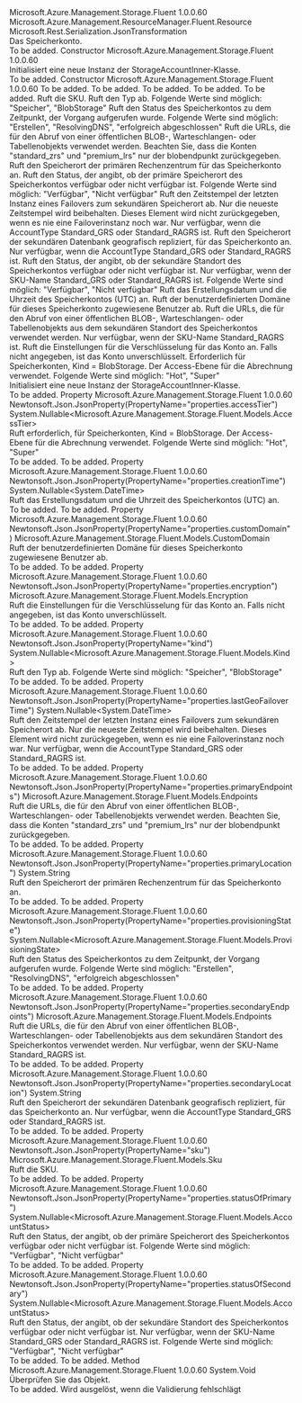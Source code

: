 <Type Name="StorageAccountInner" FullName="Microsoft.Azure.Management.Storage.Fluent.Models.StorageAccountInner">
  <TypeSignature Language="C#" Value="public class StorageAccountInner : Microsoft.Azure.Management.ResourceManager.Fluent.Resource" />
  <TypeSignature Language="ILAsm" Value=".class public auto ansi beforefieldinit StorageAccountInner extends Microsoft.Azure.Management.ResourceManager.Fluent.Resource" />
  <TypeSignature Language="DocId" Value="T:Microsoft.Azure.Management.Storage.Fluent.Models.StorageAccountInner" />
  <TypeSignature Language="VB.NET" Value="Public Class StorageAccountInner&#xA;Inherits Resource" />
  <TypeSignature Language="F#" Value="type StorageAccountInner = class&#xA;    inherit Resource" />
  <AssemblyInfo>
    <AssemblyName>Microsoft.Azure.Management.Storage.Fluent</AssemblyName>
    <AssemblyVersion>1.0.0.60</AssemblyVersion>
  </AssemblyInfo>
  <Base>
    <BaseTypeName>Microsoft.Azure.Management.ResourceManager.Fluent.Resource</BaseTypeName>
  </Base>
  <Interfaces />
  <Attributes>
    <Attribute>
      <AttributeName>Microsoft.Rest.Serialization.JsonTransformation</AttributeName>
    </Attribute>
  </Attributes>
  <Docs>
    <summary>
            Das Speicherkonto.
            </summary>
    <remarks>To be added.</remarks>
  </Docs>
  <Members>
    <Member MemberName=".ctor">
      <MemberSignature Language="C#" Value="public StorageAccountInner ();" />
      <MemberSignature Language="ILAsm" Value=".method public hidebysig specialname rtspecialname instance void .ctor() cil managed" />
      <MemberSignature Language="DocId" Value="M:Microsoft.Azure.Management.Storage.Fluent.Models.StorageAccountInner.#ctor" />
      <MemberSignature Language="VB.NET" Value="Public Sub New ()" />
      <MemberType>Constructor</MemberType>
      <AssemblyInfo>
        <AssemblyName>Microsoft.Azure.Management.Storage.Fluent</AssemblyName>
        <AssemblyVersion>1.0.0.60</AssemblyVersion>
      </AssemblyInfo>
      <Parameters />
      <Docs>
        <summary>
            Initialisiert eine neue Instanz der StorageAccountInner-Klasse.
            </summary>
        <remarks>To be added.</remarks>
      </Docs>
    </Member>
    <Member MemberName=".ctor">
      <MemberSignature Language="C#" Value="public StorageAccountInner (string location = null, string id = null, string name = null, string type = null, System.Collections.Generic.IDictionary&lt;string,string&gt; tags = null, Microsoft.Azure.Management.Storage.Fluent.Models.Sku sku = null, Nullable&lt;Microsoft.Azure.Management.Storage.Fluent.Models.Kind&gt; kind = null, Nullable&lt;Microsoft.Azure.Management.Storage.Fluent.Models.ProvisioningState&gt; provisioningState = null, Microsoft.Azure.Management.Storage.Fluent.Models.Endpoints primaryEndpoints = null, string primaryLocation = null, Nullable&lt;Microsoft.Azure.Management.Storage.Fluent.Models.AccountStatus&gt; statusOfPrimary = null, Nullable&lt;DateTime&gt; lastGeoFailoverTime = null, string secondaryLocation = null, Nullable&lt;Microsoft.Azure.Management.Storage.Fluent.Models.AccountStatus&gt; statusOfSecondary = null, Nullable&lt;DateTime&gt; creationTime = null, Microsoft.Azure.Management.Storage.Fluent.Models.CustomDomain customDomain = null, Microsoft.Azure.Management.Storage.Fluent.Models.Endpoints secondaryEndpoints = null, Microsoft.Azure.Management.Storage.Fluent.Models.Encryption encryption = null, Nullable&lt;Microsoft.Azure.Management.Storage.Fluent.Models.AccessTier&gt; accessTier = null);" />
      <MemberSignature Language="ILAsm" Value=".method public hidebysig specialname rtspecialname instance void .ctor(string location, string id, string name, string type, class System.Collections.Generic.IDictionary`2&lt;string, string&gt; tags, class Microsoft.Azure.Management.Storage.Fluent.Models.Sku sku, valuetype System.Nullable`1&lt;valuetype Microsoft.Azure.Management.Storage.Fluent.Models.Kind&gt; kind, valuetype System.Nullable`1&lt;valuetype Microsoft.Azure.Management.Storage.Fluent.Models.ProvisioningState&gt; provisioningState, class Microsoft.Azure.Management.Storage.Fluent.Models.Endpoints primaryEndpoints, string primaryLocation, valuetype System.Nullable`1&lt;valuetype Microsoft.Azure.Management.Storage.Fluent.Models.AccountStatus&gt; statusOfPrimary, valuetype System.Nullable`1&lt;valuetype System.DateTime&gt; lastGeoFailoverTime, string secondaryLocation, valuetype System.Nullable`1&lt;valuetype Microsoft.Azure.Management.Storage.Fluent.Models.AccountStatus&gt; statusOfSecondary, valuetype System.Nullable`1&lt;valuetype System.DateTime&gt; creationTime, class Microsoft.Azure.Management.Storage.Fluent.Models.CustomDomain customDomain, class Microsoft.Azure.Management.Storage.Fluent.Models.Endpoints secondaryEndpoints, class Microsoft.Azure.Management.Storage.Fluent.Models.Encryption encryption, valuetype System.Nullable`1&lt;valuetype Microsoft.Azure.Management.Storage.Fluent.Models.AccessTier&gt; accessTier) cil managed" />
      <MemberSignature Language="DocId" Value="M:Microsoft.Azure.Management.Storage.Fluent.Models.StorageAccountInner.#ctor(System.String,System.String,System.String,System.String,System.Collections.Generic.IDictionary{System.String,System.String},Microsoft.Azure.Management.Storage.Fluent.Models.Sku,System.Nullable{Microsoft.Azure.Management.Storage.Fluent.Models.Kind},System.Nullable{Microsoft.Azure.Management.Storage.Fluent.Models.ProvisioningState},Microsoft.Azure.Management.Storage.Fluent.Models.Endpoints,System.String,System.Nullable{Microsoft.Azure.Management.Storage.Fluent.Models.AccountStatus},System.Nullable{System.DateTime},System.String,System.Nullable{Microsoft.Azure.Management.Storage.Fluent.Models.AccountStatus},System.Nullable{System.DateTime},Microsoft.Azure.Management.Storage.Fluent.Models.CustomDomain,Microsoft.Azure.Management.Storage.Fluent.Models.Endpoints,Microsoft.Azure.Management.Storage.Fluent.Models.Encryption,System.Nullable{Microsoft.Azure.Management.Storage.Fluent.Models.AccessTier})" />
      <MemberSignature Language="F#" Value="new Microsoft.Azure.Management.Storage.Fluent.Models.StorageAccountInner : string * string * string * string * System.Collections.Generic.IDictionary&lt;string, string&gt; * Microsoft.Azure.Management.Storage.Fluent.Models.Sku * Nullable&lt;Microsoft.Azure.Management.Storage.Fluent.Models.Kind&gt; * Nullable&lt;Microsoft.Azure.Management.Storage.Fluent.Models.ProvisioningState&gt; * Microsoft.Azure.Management.Storage.Fluent.Models.Endpoints * string * Nullable&lt;Microsoft.Azure.Management.Storage.Fluent.Models.AccountStatus&gt; * Nullable&lt;DateTime&gt; * string * Nullable&lt;Microsoft.Azure.Management.Storage.Fluent.Models.AccountStatus&gt; * Nullable&lt;DateTime&gt; * Microsoft.Azure.Management.Storage.Fluent.Models.CustomDomain * Microsoft.Azure.Management.Storage.Fluent.Models.Endpoints * Microsoft.Azure.Management.Storage.Fluent.Models.Encryption * Nullable&lt;Microsoft.Azure.Management.Storage.Fluent.Models.AccessTier&gt; -&gt; Microsoft.Azure.Management.Storage.Fluent.Models.StorageAccountInner" Usage="new Microsoft.Azure.Management.Storage.Fluent.Models.StorageAccountInner (location, id, name, type, tags, sku, kind, provisioningState, primaryEndpoints, primaryLocation, statusOfPrimary, lastGeoFailoverTime, secondaryLocation, statusOfSecondary, creationTime, customDomain, secondaryEndpoints, encryption, accessTier)" />
      <MemberType>Constructor</MemberType>
      <AssemblyInfo>
        <AssemblyName>Microsoft.Azure.Management.Storage.Fluent</AssemblyName>
        <AssemblyVersion>1.0.0.60</AssemblyVersion>
      </AssemblyInfo>
      <Parameters>
        <Parameter Name="location" Type="System.String" />
        <Parameter Name="id" Type="System.String" />
        <Parameter Name="name" Type="System.String" />
        <Parameter Name="type" Type="System.String" />
        <Parameter Name="tags" Type="System.Collections.Generic.IDictionary&lt;System.String,System.String&gt;" />
        <Parameter Name="sku" Type="Microsoft.Azure.Management.Storage.Fluent.Models.Sku" />
        <Parameter Name="kind" Type="System.Nullable&lt;Microsoft.Azure.Management.Storage.Fluent.Models.Kind&gt;" />
        <Parameter Name="provisioningState" Type="System.Nullable&lt;Microsoft.Azure.Management.Storage.Fluent.Models.ProvisioningState&gt;" />
        <Parameter Name="primaryEndpoints" Type="Microsoft.Azure.Management.Storage.Fluent.Models.Endpoints" />
        <Parameter Name="primaryLocation" Type="System.String" />
        <Parameter Name="statusOfPrimary" Type="System.Nullable&lt;Microsoft.Azure.Management.Storage.Fluent.Models.AccountStatus&gt;" />
        <Parameter Name="lastGeoFailoverTime" Type="System.Nullable&lt;System.DateTime&gt;" />
        <Parameter Name="secondaryLocation" Type="System.String" />
        <Parameter Name="statusOfSecondary" Type="System.Nullable&lt;Microsoft.Azure.Management.Storage.Fluent.Models.AccountStatus&gt;" />
        <Parameter Name="creationTime" Type="System.Nullable&lt;System.DateTime&gt;" />
        <Parameter Name="customDomain" Type="Microsoft.Azure.Management.Storage.Fluent.Models.CustomDomain" />
        <Parameter Name="secondaryEndpoints" Type="Microsoft.Azure.Management.Storage.Fluent.Models.Endpoints" />
        <Parameter Name="encryption" Type="Microsoft.Azure.Management.Storage.Fluent.Models.Encryption" />
        <Parameter Name="accessTier" Type="System.Nullable&lt;Microsoft.Azure.Management.Storage.Fluent.Models.AccessTier&gt;" />
      </Parameters>
      <Docs>
        <param name="location">To be added.</param>
        <param name="id">To be added.</param>
        <param name="name">To be added.</param>
        <param name="type">To be added.</param>
        <param name="tags">To be added.</param>
        <param name="sku">Ruft die SKU.</param>
        <param name="kind">Ruft den Typ ab. Folgende Werte sind möglich: "Speicher", "BlobStorage"</param>
        <param name="provisioningState">Ruft den Status des Speicherkontos zu dem Zeitpunkt, der Vorgang aufgerufen wurde. Folgende Werte sind möglich: "Erstellen", "ResolvingDNS", "erfolgreich abgeschlossen"</param>
        <param name="primaryEndpoints">Ruft die URLs, die für den Abruf von einer öffentlichen BLOB-, Warteschlangen- oder Tabellenobjekts verwendet werden. Beachten Sie, dass die Konten "standard_zrs" und "premium_lrs" nur der blobendpunkt zurückgegeben.</param>
        <param name="primaryLocation">Ruft den Speicherort der primären Rechenzentrum für das Speicherkonto an.</param>
        <param name="statusOfPrimary">Ruft den Status, der angibt, ob der primäre Speicherort des Speicherkontos verfügbar oder nicht verfügbar ist. Folgende Werte sind möglich: "Verfügbar", "Nicht verfügbar"</param>
        <param name="lastGeoFailoverTime">Ruft den Zeitstempel der letzten Instanz eines Failovers zum sekundären Speicherort ab. Nur die neueste Zeitstempel wird beibehalten. Dieses Element wird nicht zurückgegeben, wenn es nie eine Failoverinstanz noch war. Nur verfügbar, wenn die AccountType Standard_GRS oder Standard_RAGRS ist.</param>
        <param name="secondaryLocation">Ruft den Speicherort der sekundären Datenbank geografisch repliziert, für das Speicherkonto an. Nur verfügbar, wenn die AccountType Standard_GRS oder Standard_RAGRS ist.</param>
        <param name="statusOfSecondary">Ruft den Status, der angibt, ob der sekundäre Standort des Speicherkontos verfügbar oder nicht verfügbar ist. Nur verfügbar, wenn der SKU-Name Standard_GRS oder Standard_RAGRS ist. Folgende Werte sind möglich: "Verfügbar", "Nicht verfügbar"</param>
        <param name="creationTime">Ruft das Erstellungsdatum und die Uhrzeit des Speicherkontos (UTC) an.</param>
        <param name="customDomain">Ruft der benutzerdefinierten Domäne für dieses Speicherkonto zugewiesene Benutzer ab.</param>
        <param name="secondaryEndpoints">Ruft die URLs, die für den Abruf von einer öffentlichen BLOB-, Warteschlangen- oder Tabellenobjekts aus dem sekundären Standort des Speicherkontos verwendet werden. Nur verfügbar, wenn der SKU-Name Standard_RAGRS ist.</param>
        <param name="encryption">Ruft die Einstellungen für die Verschlüsselung für das Konto an. Falls nicht angegeben, ist das Konto unverschlüsselt.</param>
        <param name="accessTier">Erforderlich für Speicherkonten, Kind = BlobStorage. Der Access-Ebene für die Abrechnung verwendet. Folgende Werte sind möglich: "Hot", "Super"</param>
        <summary>
            Initialisiert eine neue Instanz der StorageAccountInner-Klasse.
            </summary>
        <remarks>To be added.</remarks>
      </Docs>
    </Member>
    <Member MemberName="AccessTier">
      <MemberSignature Language="C#" Value="public Nullable&lt;Microsoft.Azure.Management.Storage.Fluent.Models.AccessTier&gt; AccessTier { get; }" />
      <MemberSignature Language="ILAsm" Value=".property instance valuetype System.Nullable`1&lt;valuetype Microsoft.Azure.Management.Storage.Fluent.Models.AccessTier&gt; AccessTier" />
      <MemberSignature Language="DocId" Value="P:Microsoft.Azure.Management.Storage.Fluent.Models.StorageAccountInner.AccessTier" />
      <MemberSignature Language="VB.NET" Value="Public ReadOnly Property AccessTier As Nullable(Of AccessTier)" />
      <MemberSignature Language="F#" Value="member this.AccessTier : Nullable&lt;Microsoft.Azure.Management.Storage.Fluent.Models.AccessTier&gt;" Usage="Microsoft.Azure.Management.Storage.Fluent.Models.StorageAccountInner.AccessTier" />
      <MemberType>Property</MemberType>
      <AssemblyInfo>
        <AssemblyName>Microsoft.Azure.Management.Storage.Fluent</AssemblyName>
        <AssemblyVersion>1.0.0.60</AssemblyVersion>
      </AssemblyInfo>
      <Attributes>
        <Attribute>
          <AttributeName>Newtonsoft.Json.JsonProperty(PropertyName="properties.accessTier")</AttributeName>
        </Attribute>
      </Attributes>
      <ReturnValue>
        <ReturnType>System.Nullable&lt;Microsoft.Azure.Management.Storage.Fluent.Models.AccessTier&gt;</ReturnType>
      </ReturnValue>
      <Docs>
        <summary>
            Ruft erforderlich, für Speicherkonten, Kind = BlobStorage. Der Access-Ebene für die Abrechnung verwendet. Folgende Werte sind möglich: "Hot", "Super"
            </summary>
        <value>To be added.</value>
        <remarks>To be added.</remarks>
      </Docs>
    </Member>
    <Member MemberName="CreationTime">
      <MemberSignature Language="C#" Value="public Nullable&lt;DateTime&gt; CreationTime { get; }" />
      <MemberSignature Language="ILAsm" Value=".property instance valuetype System.Nullable`1&lt;valuetype System.DateTime&gt; CreationTime" />
      <MemberSignature Language="DocId" Value="P:Microsoft.Azure.Management.Storage.Fluent.Models.StorageAccountInner.CreationTime" />
      <MemberSignature Language="VB.NET" Value="Public ReadOnly Property CreationTime As Nullable(Of DateTime)" />
      <MemberSignature Language="F#" Value="member this.CreationTime : Nullable&lt;DateTime&gt;" Usage="Microsoft.Azure.Management.Storage.Fluent.Models.StorageAccountInner.CreationTime" />
      <MemberType>Property</MemberType>
      <AssemblyInfo>
        <AssemblyName>Microsoft.Azure.Management.Storage.Fluent</AssemblyName>
        <AssemblyVersion>1.0.0.60</AssemblyVersion>
      </AssemblyInfo>
      <Attributes>
        <Attribute>
          <AttributeName>Newtonsoft.Json.JsonProperty(PropertyName="properties.creationTime")</AttributeName>
        </Attribute>
      </Attributes>
      <ReturnValue>
        <ReturnType>System.Nullable&lt;System.DateTime&gt;</ReturnType>
      </ReturnValue>
      <Docs>
        <summary>
            Ruft das Erstellungsdatum und die Uhrzeit des Speicherkontos (UTC) an.
            </summary>
        <value>To be added.</value>
        <remarks>To be added.</remarks>
      </Docs>
    </Member>
    <Member MemberName="CustomDomain">
      <MemberSignature Language="C#" Value="public Microsoft.Azure.Management.Storage.Fluent.Models.CustomDomain CustomDomain { get; }" />
      <MemberSignature Language="ILAsm" Value=".property instance class Microsoft.Azure.Management.Storage.Fluent.Models.CustomDomain CustomDomain" />
      <MemberSignature Language="DocId" Value="P:Microsoft.Azure.Management.Storage.Fluent.Models.StorageAccountInner.CustomDomain" />
      <MemberSignature Language="VB.NET" Value="Public ReadOnly Property CustomDomain As CustomDomain" />
      <MemberSignature Language="F#" Value="member this.CustomDomain : Microsoft.Azure.Management.Storage.Fluent.Models.CustomDomain" Usage="Microsoft.Azure.Management.Storage.Fluent.Models.StorageAccountInner.CustomDomain" />
      <MemberType>Property</MemberType>
      <AssemblyInfo>
        <AssemblyName>Microsoft.Azure.Management.Storage.Fluent</AssemblyName>
        <AssemblyVersion>1.0.0.60</AssemblyVersion>
      </AssemblyInfo>
      <Attributes>
        <Attribute>
          <AttributeName>Newtonsoft.Json.JsonProperty(PropertyName="properties.customDomain")</AttributeName>
        </Attribute>
      </Attributes>
      <ReturnValue>
        <ReturnType>Microsoft.Azure.Management.Storage.Fluent.Models.CustomDomain</ReturnType>
      </ReturnValue>
      <Docs>
        <summary>
            Ruft der benutzerdefinierten Domäne für dieses Speicherkonto zugewiesene Benutzer ab.
            </summary>
        <value>To be added.</value>
        <remarks>To be added.</remarks>
      </Docs>
    </Member>
    <Member MemberName="Encryption">
      <MemberSignature Language="C#" Value="public Microsoft.Azure.Management.Storage.Fluent.Models.Encryption Encryption { get; }" />
      <MemberSignature Language="ILAsm" Value=".property instance class Microsoft.Azure.Management.Storage.Fluent.Models.Encryption Encryption" />
      <MemberSignature Language="DocId" Value="P:Microsoft.Azure.Management.Storage.Fluent.Models.StorageAccountInner.Encryption" />
      <MemberSignature Language="VB.NET" Value="Public ReadOnly Property Encryption As Encryption" />
      <MemberSignature Language="F#" Value="member this.Encryption : Microsoft.Azure.Management.Storage.Fluent.Models.Encryption" Usage="Microsoft.Azure.Management.Storage.Fluent.Models.StorageAccountInner.Encryption" />
      <MemberType>Property</MemberType>
      <AssemblyInfo>
        <AssemblyName>Microsoft.Azure.Management.Storage.Fluent</AssemblyName>
        <AssemblyVersion>1.0.0.60</AssemblyVersion>
      </AssemblyInfo>
      <Attributes>
        <Attribute>
          <AttributeName>Newtonsoft.Json.JsonProperty(PropertyName="properties.encryption")</AttributeName>
        </Attribute>
      </Attributes>
      <ReturnValue>
        <ReturnType>Microsoft.Azure.Management.Storage.Fluent.Models.Encryption</ReturnType>
      </ReturnValue>
      <Docs>
        <summary>
            Ruft die Einstellungen für die Verschlüsselung für das Konto an. Falls nicht angegeben, ist das Konto unverschlüsselt.
            </summary>
        <value>To be added.</value>
        <remarks>To be added.</remarks>
      </Docs>
    </Member>
    <Member MemberName="Kind">
      <MemberSignature Language="C#" Value="public Nullable&lt;Microsoft.Azure.Management.Storage.Fluent.Models.Kind&gt; Kind { get; }" />
      <MemberSignature Language="ILAsm" Value=".property instance valuetype System.Nullable`1&lt;valuetype Microsoft.Azure.Management.Storage.Fluent.Models.Kind&gt; Kind" />
      <MemberSignature Language="DocId" Value="P:Microsoft.Azure.Management.Storage.Fluent.Models.StorageAccountInner.Kind" />
      <MemberSignature Language="VB.NET" Value="Public ReadOnly Property Kind As Nullable(Of Kind)" />
      <MemberSignature Language="F#" Value="member this.Kind : Nullable&lt;Microsoft.Azure.Management.Storage.Fluent.Models.Kind&gt;" Usage="Microsoft.Azure.Management.Storage.Fluent.Models.StorageAccountInner.Kind" />
      <MemberType>Property</MemberType>
      <AssemblyInfo>
        <AssemblyName>Microsoft.Azure.Management.Storage.Fluent</AssemblyName>
        <AssemblyVersion>1.0.0.60</AssemblyVersion>
      </AssemblyInfo>
      <Attributes>
        <Attribute>
          <AttributeName>Newtonsoft.Json.JsonProperty(PropertyName="kind")</AttributeName>
        </Attribute>
      </Attributes>
      <ReturnValue>
        <ReturnType>System.Nullable&lt;Microsoft.Azure.Management.Storage.Fluent.Models.Kind&gt;</ReturnType>
      </ReturnValue>
      <Docs>
        <summary>
            Ruft den Typ ab. Folgende Werte sind möglich: "Speicher", "BlobStorage"
            </summary>
        <value>To be added.</value>
        <remarks>To be added.</remarks>
      </Docs>
    </Member>
    <Member MemberName="LastGeoFailoverTime">
      <MemberSignature Language="C#" Value="public Nullable&lt;DateTime&gt; LastGeoFailoverTime { get; }" />
      <MemberSignature Language="ILAsm" Value=".property instance valuetype System.Nullable`1&lt;valuetype System.DateTime&gt; LastGeoFailoverTime" />
      <MemberSignature Language="DocId" Value="P:Microsoft.Azure.Management.Storage.Fluent.Models.StorageAccountInner.LastGeoFailoverTime" />
      <MemberSignature Language="VB.NET" Value="Public ReadOnly Property LastGeoFailoverTime As Nullable(Of DateTime)" />
      <MemberSignature Language="F#" Value="member this.LastGeoFailoverTime : Nullable&lt;DateTime&gt;" Usage="Microsoft.Azure.Management.Storage.Fluent.Models.StorageAccountInner.LastGeoFailoverTime" />
      <MemberType>Property</MemberType>
      <AssemblyInfo>
        <AssemblyName>Microsoft.Azure.Management.Storage.Fluent</AssemblyName>
        <AssemblyVersion>1.0.0.60</AssemblyVersion>
      </AssemblyInfo>
      <Attributes>
        <Attribute>
          <AttributeName>Newtonsoft.Json.JsonProperty(PropertyName="properties.lastGeoFailoverTime")</AttributeName>
        </Attribute>
      </Attributes>
      <ReturnValue>
        <ReturnType>System.Nullable&lt;System.DateTime&gt;</ReturnType>
      </ReturnValue>
      <Docs>
        <summary>
            Ruft den Zeitstempel der letzten Instanz eines Failovers zum sekundären Speicherort ab. Nur die neueste Zeitstempel wird beibehalten.
            Dieses Element wird nicht zurückgegeben, wenn es nie eine Failoverinstanz noch war. Nur verfügbar, wenn die AccountType Standard_GRS oder Standard_RAGRS ist.
            </summary>
        <value>To be added.</value>
        <remarks>To be added.</remarks>
      </Docs>
    </Member>
    <Member MemberName="PrimaryEndpoints">
      <MemberSignature Language="C#" Value="public Microsoft.Azure.Management.Storage.Fluent.Models.Endpoints PrimaryEndpoints { get; }" />
      <MemberSignature Language="ILAsm" Value=".property instance class Microsoft.Azure.Management.Storage.Fluent.Models.Endpoints PrimaryEndpoints" />
      <MemberSignature Language="DocId" Value="P:Microsoft.Azure.Management.Storage.Fluent.Models.StorageAccountInner.PrimaryEndpoints" />
      <MemberSignature Language="VB.NET" Value="Public ReadOnly Property PrimaryEndpoints As Endpoints" />
      <MemberSignature Language="F#" Value="member this.PrimaryEndpoints : Microsoft.Azure.Management.Storage.Fluent.Models.Endpoints" Usage="Microsoft.Azure.Management.Storage.Fluent.Models.StorageAccountInner.PrimaryEndpoints" />
      <MemberType>Property</MemberType>
      <AssemblyInfo>
        <AssemblyName>Microsoft.Azure.Management.Storage.Fluent</AssemblyName>
        <AssemblyVersion>1.0.0.60</AssemblyVersion>
      </AssemblyInfo>
      <Attributes>
        <Attribute>
          <AttributeName>Newtonsoft.Json.JsonProperty(PropertyName="properties.primaryEndpoints")</AttributeName>
        </Attribute>
      </Attributes>
      <ReturnValue>
        <ReturnType>Microsoft.Azure.Management.Storage.Fluent.Models.Endpoints</ReturnType>
      </ReturnValue>
      <Docs>
        <summary>
            Ruft die URLs, die für den Abruf von einer öffentlichen BLOB-, Warteschlangen- oder Tabellenobjekts verwendet werden. Beachten Sie, dass die Konten "standard_zrs" und "premium_lrs" nur der blobendpunkt zurückgegeben.
            </summary>
        <value>To be added.</value>
        <remarks>To be added.</remarks>
      </Docs>
    </Member>
    <Member MemberName="PrimaryLocation">
      <MemberSignature Language="C#" Value="public string PrimaryLocation { get; }" />
      <MemberSignature Language="ILAsm" Value=".property instance string PrimaryLocation" />
      <MemberSignature Language="DocId" Value="P:Microsoft.Azure.Management.Storage.Fluent.Models.StorageAccountInner.PrimaryLocation" />
      <MemberSignature Language="VB.NET" Value="Public ReadOnly Property PrimaryLocation As String" />
      <MemberSignature Language="F#" Value="member this.PrimaryLocation : string" Usage="Microsoft.Azure.Management.Storage.Fluent.Models.StorageAccountInner.PrimaryLocation" />
      <MemberType>Property</MemberType>
      <AssemblyInfo>
        <AssemblyName>Microsoft.Azure.Management.Storage.Fluent</AssemblyName>
        <AssemblyVersion>1.0.0.60</AssemblyVersion>
      </AssemblyInfo>
      <Attributes>
        <Attribute>
          <AttributeName>Newtonsoft.Json.JsonProperty(PropertyName="properties.primaryLocation")</AttributeName>
        </Attribute>
      </Attributes>
      <ReturnValue>
        <ReturnType>System.String</ReturnType>
      </ReturnValue>
      <Docs>
        <summary>
            Ruft den Speicherort der primären Rechenzentrum für das Speicherkonto an.
            </summary>
        <value>To be added.</value>
        <remarks>To be added.</remarks>
      </Docs>
    </Member>
    <Member MemberName="ProvisioningState">
      <MemberSignature Language="C#" Value="public Nullable&lt;Microsoft.Azure.Management.Storage.Fluent.Models.ProvisioningState&gt; ProvisioningState { get; }" />
      <MemberSignature Language="ILAsm" Value=".property instance valuetype System.Nullable`1&lt;valuetype Microsoft.Azure.Management.Storage.Fluent.Models.ProvisioningState&gt; ProvisioningState" />
      <MemberSignature Language="DocId" Value="P:Microsoft.Azure.Management.Storage.Fluent.Models.StorageAccountInner.ProvisioningState" />
      <MemberSignature Language="VB.NET" Value="Public ReadOnly Property ProvisioningState As Nullable(Of ProvisioningState)" />
      <MemberSignature Language="F#" Value="member this.ProvisioningState : Nullable&lt;Microsoft.Azure.Management.Storage.Fluent.Models.ProvisioningState&gt;" Usage="Microsoft.Azure.Management.Storage.Fluent.Models.StorageAccountInner.ProvisioningState" />
      <MemberType>Property</MemberType>
      <AssemblyInfo>
        <AssemblyName>Microsoft.Azure.Management.Storage.Fluent</AssemblyName>
        <AssemblyVersion>1.0.0.60</AssemblyVersion>
      </AssemblyInfo>
      <Attributes>
        <Attribute>
          <AttributeName>Newtonsoft.Json.JsonProperty(PropertyName="properties.provisioningState")</AttributeName>
        </Attribute>
      </Attributes>
      <ReturnValue>
        <ReturnType>System.Nullable&lt;Microsoft.Azure.Management.Storage.Fluent.Models.ProvisioningState&gt;</ReturnType>
      </ReturnValue>
      <Docs>
        <summary>
            Ruft den Status des Speicherkontos zu dem Zeitpunkt, der Vorgang aufgerufen wurde. Folgende Werte sind möglich: "Erstellen", "ResolvingDNS", "erfolgreich abgeschlossen"
            </summary>
        <value>To be added.</value>
        <remarks>To be added.</remarks>
      </Docs>
    </Member>
    <Member MemberName="SecondaryEndpoints">
      <MemberSignature Language="C#" Value="public Microsoft.Azure.Management.Storage.Fluent.Models.Endpoints SecondaryEndpoints { get; }" />
      <MemberSignature Language="ILAsm" Value=".property instance class Microsoft.Azure.Management.Storage.Fluent.Models.Endpoints SecondaryEndpoints" />
      <MemberSignature Language="DocId" Value="P:Microsoft.Azure.Management.Storage.Fluent.Models.StorageAccountInner.SecondaryEndpoints" />
      <MemberSignature Language="VB.NET" Value="Public ReadOnly Property SecondaryEndpoints As Endpoints" />
      <MemberSignature Language="F#" Value="member this.SecondaryEndpoints : Microsoft.Azure.Management.Storage.Fluent.Models.Endpoints" Usage="Microsoft.Azure.Management.Storage.Fluent.Models.StorageAccountInner.SecondaryEndpoints" />
      <MemberType>Property</MemberType>
      <AssemblyInfo>
        <AssemblyName>Microsoft.Azure.Management.Storage.Fluent</AssemblyName>
        <AssemblyVersion>1.0.0.60</AssemblyVersion>
      </AssemblyInfo>
      <Attributes>
        <Attribute>
          <AttributeName>Newtonsoft.Json.JsonProperty(PropertyName="properties.secondaryEndpoints")</AttributeName>
        </Attribute>
      </Attributes>
      <ReturnValue>
        <ReturnType>Microsoft.Azure.Management.Storage.Fluent.Models.Endpoints</ReturnType>
      </ReturnValue>
      <Docs>
        <summary>
            Ruft die URLs, die für den Abruf von einer öffentlichen BLOB-, Warteschlangen- oder Tabellenobjekts aus dem sekundären Standort des Speicherkontos verwendet werden. Nur verfügbar, wenn der SKU-Name Standard_RAGRS ist.
            </summary>
        <value>To be added.</value>
        <remarks>To be added.</remarks>
      </Docs>
    </Member>
    <Member MemberName="SecondaryLocation">
      <MemberSignature Language="C#" Value="public string SecondaryLocation { get; }" />
      <MemberSignature Language="ILAsm" Value=".property instance string SecondaryLocation" />
      <MemberSignature Language="DocId" Value="P:Microsoft.Azure.Management.Storage.Fluent.Models.StorageAccountInner.SecondaryLocation" />
      <MemberSignature Language="VB.NET" Value="Public ReadOnly Property SecondaryLocation As String" />
      <MemberSignature Language="F#" Value="member this.SecondaryLocation : string" Usage="Microsoft.Azure.Management.Storage.Fluent.Models.StorageAccountInner.SecondaryLocation" />
      <MemberType>Property</MemberType>
      <AssemblyInfo>
        <AssemblyName>Microsoft.Azure.Management.Storage.Fluent</AssemblyName>
        <AssemblyVersion>1.0.0.60</AssemblyVersion>
      </AssemblyInfo>
      <Attributes>
        <Attribute>
          <AttributeName>Newtonsoft.Json.JsonProperty(PropertyName="properties.secondaryLocation")</AttributeName>
        </Attribute>
      </Attributes>
      <ReturnValue>
        <ReturnType>System.String</ReturnType>
      </ReturnValue>
      <Docs>
        <summary>
            Ruft den Speicherort der sekundären Datenbank geografisch repliziert, für das Speicherkonto an. Nur verfügbar, wenn die AccountType Standard_GRS oder Standard_RAGRS ist.
            </summary>
        <value>To be added.</value>
        <remarks>To be added.</remarks>
      </Docs>
    </Member>
    <Member MemberName="Sku">
      <MemberSignature Language="C#" Value="public Microsoft.Azure.Management.Storage.Fluent.Models.Sku Sku { get; }" />
      <MemberSignature Language="ILAsm" Value=".property instance class Microsoft.Azure.Management.Storage.Fluent.Models.Sku Sku" />
      <MemberSignature Language="DocId" Value="P:Microsoft.Azure.Management.Storage.Fluent.Models.StorageAccountInner.Sku" />
      <MemberSignature Language="VB.NET" Value="Public ReadOnly Property Sku As Sku" />
      <MemberSignature Language="F#" Value="member this.Sku : Microsoft.Azure.Management.Storage.Fluent.Models.Sku" Usage="Microsoft.Azure.Management.Storage.Fluent.Models.StorageAccountInner.Sku" />
      <MemberType>Property</MemberType>
      <AssemblyInfo>
        <AssemblyName>Microsoft.Azure.Management.Storage.Fluent</AssemblyName>
        <AssemblyVersion>1.0.0.60</AssemblyVersion>
      </AssemblyInfo>
      <Attributes>
        <Attribute>
          <AttributeName>Newtonsoft.Json.JsonProperty(PropertyName="sku")</AttributeName>
        </Attribute>
      </Attributes>
      <ReturnValue>
        <ReturnType>Microsoft.Azure.Management.Storage.Fluent.Models.Sku</ReturnType>
      </ReturnValue>
      <Docs>
        <summary>
            Ruft die SKU.
            </summary>
        <value>To be added.</value>
        <remarks>To be added.</remarks>
      </Docs>
    </Member>
    <Member MemberName="StatusOfPrimary">
      <MemberSignature Language="C#" Value="public Nullable&lt;Microsoft.Azure.Management.Storage.Fluent.Models.AccountStatus&gt; StatusOfPrimary { get; }" />
      <MemberSignature Language="ILAsm" Value=".property instance valuetype System.Nullable`1&lt;valuetype Microsoft.Azure.Management.Storage.Fluent.Models.AccountStatus&gt; StatusOfPrimary" />
      <MemberSignature Language="DocId" Value="P:Microsoft.Azure.Management.Storage.Fluent.Models.StorageAccountInner.StatusOfPrimary" />
      <MemberSignature Language="VB.NET" Value="Public ReadOnly Property StatusOfPrimary As Nullable(Of AccountStatus)" />
      <MemberSignature Language="F#" Value="member this.StatusOfPrimary : Nullable&lt;Microsoft.Azure.Management.Storage.Fluent.Models.AccountStatus&gt;" Usage="Microsoft.Azure.Management.Storage.Fluent.Models.StorageAccountInner.StatusOfPrimary" />
      <MemberType>Property</MemberType>
      <AssemblyInfo>
        <AssemblyName>Microsoft.Azure.Management.Storage.Fluent</AssemblyName>
        <AssemblyVersion>1.0.0.60</AssemblyVersion>
      </AssemblyInfo>
      <Attributes>
        <Attribute>
          <AttributeName>Newtonsoft.Json.JsonProperty(PropertyName="properties.statusOfPrimary")</AttributeName>
        </Attribute>
      </Attributes>
      <ReturnValue>
        <ReturnType>System.Nullable&lt;Microsoft.Azure.Management.Storage.Fluent.Models.AccountStatus&gt;</ReturnType>
      </ReturnValue>
      <Docs>
        <summary>
            Ruft den Status, der angibt, ob der primäre Speicherort des Speicherkontos verfügbar oder nicht verfügbar ist. Folgende Werte sind möglich: "Verfügbar", "Nicht verfügbar"
            </summary>
        <value>To be added.</value>
        <remarks>To be added.</remarks>
      </Docs>
    </Member>
    <Member MemberName="StatusOfSecondary">
      <MemberSignature Language="C#" Value="public Nullable&lt;Microsoft.Azure.Management.Storage.Fluent.Models.AccountStatus&gt; StatusOfSecondary { get; }" />
      <MemberSignature Language="ILAsm" Value=".property instance valuetype System.Nullable`1&lt;valuetype Microsoft.Azure.Management.Storage.Fluent.Models.AccountStatus&gt; StatusOfSecondary" />
      <MemberSignature Language="DocId" Value="P:Microsoft.Azure.Management.Storage.Fluent.Models.StorageAccountInner.StatusOfSecondary" />
      <MemberSignature Language="VB.NET" Value="Public ReadOnly Property StatusOfSecondary As Nullable(Of AccountStatus)" />
      <MemberSignature Language="F#" Value="member this.StatusOfSecondary : Nullable&lt;Microsoft.Azure.Management.Storage.Fluent.Models.AccountStatus&gt;" Usage="Microsoft.Azure.Management.Storage.Fluent.Models.StorageAccountInner.StatusOfSecondary" />
      <MemberType>Property</MemberType>
      <AssemblyInfo>
        <AssemblyName>Microsoft.Azure.Management.Storage.Fluent</AssemblyName>
        <AssemblyVersion>1.0.0.60</AssemblyVersion>
      </AssemblyInfo>
      <Attributes>
        <Attribute>
          <AttributeName>Newtonsoft.Json.JsonProperty(PropertyName="properties.statusOfSecondary")</AttributeName>
        </Attribute>
      </Attributes>
      <ReturnValue>
        <ReturnType>System.Nullable&lt;Microsoft.Azure.Management.Storage.Fluent.Models.AccountStatus&gt;</ReturnType>
      </ReturnValue>
      <Docs>
        <summary>
            Ruft den Status, der angibt, ob der sekundäre Standort des Speicherkontos verfügbar oder nicht verfügbar ist. Nur verfügbar, wenn der SKU-Name Standard_GRS oder Standard_RAGRS ist. Folgende Werte sind möglich: "Verfügbar", "Nicht verfügbar"
            </summary>
        <value>To be added.</value>
        <remarks>To be added.</remarks>
      </Docs>
    </Member>
    <Member MemberName="Validate">
      <MemberSignature Language="C#" Value="public virtual void Validate ();" />
      <MemberSignature Language="ILAsm" Value=".method public hidebysig newslot virtual instance void Validate() cil managed" />
      <MemberSignature Language="DocId" Value="M:Microsoft.Azure.Management.Storage.Fluent.Models.StorageAccountInner.Validate" />
      <MemberSignature Language="VB.NET" Value="Public Overridable Sub Validate ()" />
      <MemberSignature Language="F#" Value="override this.Validate : unit -&gt; unit" Usage="storageAccountInner.Validate " />
      <MemberType>Method</MemberType>
      <AssemblyInfo>
        <AssemblyName>Microsoft.Azure.Management.Storage.Fluent</AssemblyName>
        <AssemblyVersion>1.0.0.60</AssemblyVersion>
      </AssemblyInfo>
      <ReturnValue>
        <ReturnType>System.Void</ReturnType>
      </ReturnValue>
      <Parameters />
      <Docs>
        <summary>
            Überprüfen Sie das Objekt.
            </summary>
        <remarks>To be added.</remarks>
        <exception cref="T:Microsoft.Rest.ValidationException">
            Wird ausgelöst, wenn die Validierung fehlschlägt
            </exception>
      </Docs>
    </Member>
  </Members>
</Type>